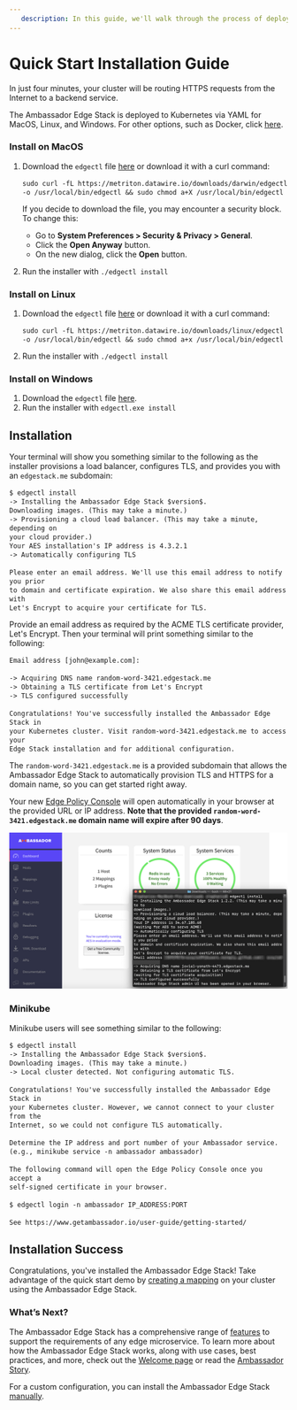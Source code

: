 ```yaml
---
   description: In this guide, we'll walk through the process of deploying Ambassador Edge Stack in Kubernetes for ingress routing.
---
```

# Quick Start Installation Guide

In just four minutes, your cluster will be routing HTTPS requests from the
Internet to a backend service.

The Ambassador Edge Stack is deployed to Kubernetes via YAML for MacOS, Linux, and
Windows. For other options, such as Docker, click [here](/user-guide/install).

### Install on MacOS

1. Download the `edgectl` file [here](https://metriton.datawire.io/downloads/darwin/edgectl) or download it with a curl command:

    ```shell
    sudo curl -fL https://metriton.datawire.io/downloads/darwin/edgectl -o /usr/local/bin/edgectl && sudo chmod a+X /usr/local/bin/edgectl
    ```

    If you decide to download the file, you may encounter a security block. To change this:
    * Go to **System Preferences > Security & Privacy > General**.
    * Click the **Open Anyway** button.
    * On the new dialog, click the **Open** button.

2. Run the installer with `./edgectl install`

### Install on Linux

1. Download the `edgectl` file
   [here](https://metriton.datawire.io/downloads/linux/edgectl) or download it with a curl
   command:

    ```shell
    sudo curl -fL https://metriton.datawire.io/downloads/linux/edgectl -o /usr/local/bin/edgectl && sudo chmod a+x /usr/local/bin/edgectl
    ```
2. Run the installer with `./edgectl install`

### Install on Windows

1. Download the `edgectl` file
   [here](https://metriton.datawire.io/downloads/windows/edgectl.exe).
2. Run the installer with `edgectl.exe install`

## Installation

Your terminal will show you something similar to the following as the installer provisions
a load balancer, configures TLS, and provides you with an `edgestack.me` subdomain:

```
$ edgectl install
-> Installing the Ambassador Edge Stack $version$.
Downloading images. (This may take a minute.)
-> Provisioning a cloud load balancer. (This may take a minute, depending on
your cloud provider.)
Your AES installation's IP address is 4.3.2.1
-> Automatically configuring TLS
 
Please enter an email address. We'll use this email address to notify you prior
to domain and certificate expiration. We also share this email address with
Let's Encrypt to acquire your certificate for TLS.
```

Provide an email address as required by the ACME TLS certificate provider, Let's
Encrypt. Then your terminal will print something similar to the following:

```
Email address [john@example.com]:

-> Acquiring DNS name random-word-3421.edgestack.me
-> Obtaining a TLS certificate from Let's Encrypt
-> TLS configured successfully

Congratulations! You've successfully installed the Ambassador Edge Stack in
your Kubernetes cluster. Visit random-word-3421.edgestack.me to access your
Edge Stack installation and for additional configuration.
```

The `random-word-3421.edgestack.me` is a provided subdomain that allows the
Ambassador Edge Stack to automatically provision TLS and HTTPS for a domain
name, so you can get started right away.

Your new [Edge Policy Console](/about/edge-policy-console) will open
automatically in your browser at the provided URL or IP address. **Note that the
provided `random-word-3421.edgestack.me` domain name will expire after 90 days**.

![AES success](/../../doc-images/aes-success.png)

### Minikube

Minikube users will see something similar to the following:

```
$ edgectl install
-> Installing the Ambassador Edge Stack $version$.
Downloading images. (This may take a minute.)
-> Local cluster detected. Not configuring automatic TLS.
 
Congratulations! You've successfully installed the Ambassador Edge Stack in
your Kubernetes cluster. However, we cannot connect to your cluster from the
Internet, so we could not configure TLS automatically.
 
Determine the IP address and port number of your Ambassador service.
(e.g., minikube service -n ambassador ambassador)
 
The following command will open the Edge Policy Console once you accept a
self-signed certificate in your browser.
 
$ edgectl login -n ambassador IP_ADDRESS:PORT

See https://www.getambassador.io/user-guide/getting-started/
```

## Installation Success

Congratulations, you've installed the Ambassador Edge Stack! Take advantage of
the quick start demo by [creating a mapping](/user-guide/quickstart-demo) on
your cluster using the Ambassador Edge Stack.

### What’s Next?

The Ambassador Edge Stack has a comprehensive range of [features](/features/) to
support the requirements of any edge microservice. To learn more about how the
Ambassador Edge Stack works, along with use cases, best practices, and more,
check out the [Welcome page](/docs/) or read the [Ambassador
Story](/about/why-ambassador).

For a custom configuration, you can install the Ambassador Edge Stack [manually](/user-guide/manual-install).
